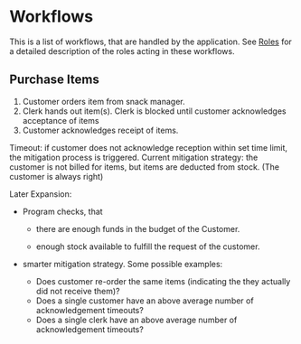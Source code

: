 # Workflows

This is a list of workflows, that are handled by the application.
See [Roles](roles.md) for a detailed description of the roles acting in these workflows.

## Purchase Items



1. Customer orders item from snack manager.
2. Clerk hands out item(s). Clerk is blocked until customer acknowledges acceptance of items
3. Customer acknowledges receipt of items.

Timeout: if customer does not acknowledge reception within set time limit, the mitigation process is triggered. 
Current mitigation strategy: the customer is not billed for items, but items are deducted from stock. (The customer is always right)

Later Expansion:

* Program checks, that

  * there are enough funds in the budget of the Customer.

  * enough stock available to fulfill the request of the customer.

* smarter mitigation strategy. Some possible examples:

  * Does customer re-order the same items (indicating the they actually did not receive them)?
  * Does a single customer have an above average number of acknowledgement timeouts?
  * Does a single clerk have an above average number of acknowledgement timeouts?
